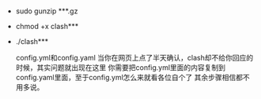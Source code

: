 #

- sudo gunzip ***.gz
- chmod +x clash***
- ./clash***

    config.yml和config.yaml
当你在网页上点了半天确认，clash却不给你回应的时候，其实问题就出现在这里
你需要把config.yml里面的内容复制到config.yaml里面，至于config.yml怎么来就看各位自个了
其余步骤相信都不用多说。
